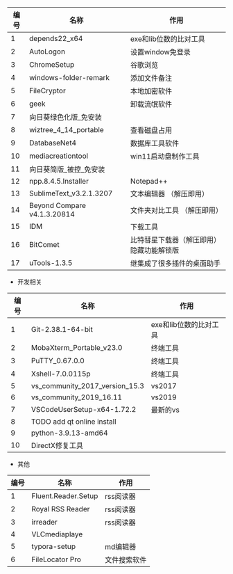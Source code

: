 | 编号 | 名称                        | 作用                                      |
|------|-----------------------------|-------------------------------------------|
| 1    | depends22_x64               | exe和lib位数的比对工具                    |
| 2    | AutoLogon                   | 设置window免登录                          |
| 3    | ChromeSetup                 | 谷歌浏览                                  |
| 4    | windows-folder-remark       | 添加文件备注                              |
| 5    | FileCryptor                 | 本地加密软件                              |
| 6    | geek                        | 卸载流氓软件                              |
| 7    | 向日葵绿色化版_免安装       |                                           |
| 8    | wiztree_4_14_portable       | 查看磁盘占用                              |
| 9    | DatabaseNet4                | 数据库工具软件                            |
| 10   | mediacreationtool           | win11启动盘制作工具                       |
| 11   | 向日葵简版_被控_免安装      |                                           |
| 12   | npp.8.4.5.Installer         | Notepad++                                 |
| 13   | SublimeText_v3.2.1.3207     | 文本编辑器 （解压即用）                   |
| 14   | Beyond Compare v4.1.3.20814 | 文件夹对比工具 （解压即用）               |
| 15   | IDM                         | 下载工具                                  |
| 16   | BitComet                    | 比特彗星下载器（解压即用） 隐藏功能解锁版 |
| 17   | uTools-1.3.5                | 继集成了很多插件的桌面助手                |

+ 开发相关

| 编号 | 名称                           | 作用                   |
|------|--------------------------------|------------------------|
| 1    | Git-2.38.1-64-bit              | exe和lib位数的比对工具 |
| 2    | MobaXterm_Portable_v23.0       | 终端工具               |
| 3    | PuTTY_0.67.0.0                 | 终端工具               |
| 4    | Xshell-7.0.0115p               | 终端工具               |
| 5    | vs_community_2017_version_15.3 | vs2017                 |
| 6    | vs_community_2019_16.11        | vs2019                 |
| 7    | VSCodeUserSetup-x64-1.72.2     | 最新的vs               |
| 8    | TODO add qt online install     |                        |
| 9    | python-3.9.13-amd64            |                        |
| 10   | DirectX修复工具                |                        |

+ 其他

| 编号 | 名称                | 作用         |
|------|---------------------|--------------|
| 1    | Fluent.Reader.Setup | rss阅读器    |
| 2    | Royal RSS Reader    | rss阅读器    |
| 3    | irreader            | rss阅读器    |
| 4    | VLCmediaplaye       |              |
| 5    | typora-setup        | md编辑器     |
| 6    | FileLocator Pro     | 文件搜索软件 |

